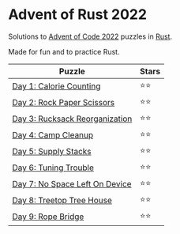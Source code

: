 # Advent of Rust 2022

Solutions to [Advent of Code 2022](https://adventofcode.com/2022) puzzles in [Rust](https://www.rust-lang.org).

Made for fun and to practice Rust.

Puzzle                                                                               | Stars
------------------------------------------------------------------------------------ | -----
[Day 1: Calorie Counting](https://adventofcode.com/2022/day/1)                       | ⭐⭐
[Day 2: Rock Paper Scissors](https://adventofcode.com/2022/day/2)                    | ⭐⭐
[Day 3: Rucksack Reorganization](https://adventofcode.com/2022/day/3)                | ⭐⭐
[Day 4: Camp Cleanup](https://adventofcode.com/2022/day/4)                           | ⭐⭐
[Day 5: Supply Stacks](https://adventofcode.com/2022/day/5)                          | ⭐⭐
[Day 6: Tuning Trouble](https://adventofcode.com/2022/day/6)                         | ⭐⭐
[Day 7: No Space Left On Device](https://adventofcode.com/2022/day/7)                | ⭐⭐
[Day 8: Treetop Tree House](https://adventofcode.com/2022/day/8)                     | ⭐⭐
[Day 9: Rope Bridge](https://adventofcode.com/2022/day/9)                            | ⭐⭐
